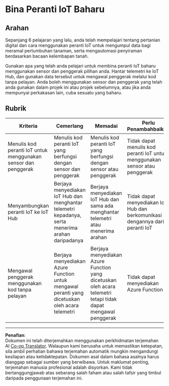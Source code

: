 <!--
CO_OP_TRANSLATOR_METADATA:
{
  "original_hash": "34010c663d96d5f419eda6ac2366a78d",
  "translation_date": "2025-08-28T01:30:35+00:00",
  "source_file": "2-farm/lessons/6-keep-your-plant-secure/assignment.md",
  "language_code": "ms"
}
-->
# Bina Peranti IoT Baharu

## Arahan

Sepanjang 6 pelajaran yang lalu, anda telah mempelajari tentang pertanian digital dan cara menggunakan peranti IoT untuk mengumpul data bagi meramal pertumbuhan tanaman, serta mengautomasi penyiraman berdasarkan bacaan kelembapan tanah.

Gunakan apa yang telah anda pelajari untuk membina peranti IoT baharu menggunakan sensor dan penggerak pilihan anda. Hantar telemetri ke IoT Hub, dan gunakan data tersebut untuk mengawal penggerak melalui kod tanpa pelayan. Anda boleh menggunakan sensor dan penggerak yang telah anda gunakan dalam projek ini atau projek sebelumnya, atau jika anda mempunyai perkakasan lain, cuba sesuatu yang baharu.

## Rubrik

| Kriteria | Cemerlang | Memadai | Perlu Penambahbaikan |
| -------- | --------- | -------- | -------------------- |
| Menulis kod peranti IoT untuk menggunakan sensor dan penggerak | Menulis kod peranti IoT yang berfungsi dengan sensor dan penggerak | Menulis kod peranti IoT yang berfungsi dengan sensor atau penggerak | Tidak dapat menulis kod peranti IoT untuk menggunakan sensor atau penggerak |
| Menyambungkan peranti IoT ke IoT Hub | Berjaya menyediakan IoT Hub dan menghantar telemetri kepadanya, serta menerima arahan daripadanya | Berjaya menyediakan IoT Hub dan sama ada menghantar telemetri atau menerima arahan | Tidak dapat menyediakan IoT Hub dan berkomunikasi dengannya dari peranti IoT |
| Mengawal penggerak menggunakan kod tanpa pelayan | Berjaya menyediakan Azure Function untuk mengawal peranti yang dicetuskan oleh acara telemetri | Berjaya menyediakan Azure Function yang dicetuskan oleh acara telemetri tetapi tidak dapat mengawal penggerak | Tidak dapat menyediakan Azure Function |

---

**Penafian**:  
Dokumen ini telah diterjemahkan menggunakan perkhidmatan terjemahan AI [Co-op Translator](https://github.com/Azure/co-op-translator). Walaupun kami berusaha untuk memastikan ketepatan, sila ambil perhatian bahawa terjemahan automatik mungkin mengandungi kesilapan atau ketidaktepatan. Dokumen asal dalam bahasa asalnya harus dianggap sebagai sumber yang berwibawa. Untuk maklumat penting, terjemahan manusia profesional adalah disyorkan. Kami tidak bertanggungjawab atas sebarang salah faham atau salah tafsir yang timbul daripada penggunaan terjemahan ini.